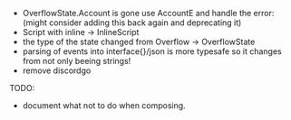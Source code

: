  - OverflowState.Account is gone use AccountE and handle the error: (might consider adding this back again and deprecating it)
 - Script with inline -> InlineScript
 - the type of the state changed from Overflow -> OverflowState
 - parsing of events into interface{}/json is more typesafe so it changes from not only beeing strings!
 - remove discordgo


 TODO:
  - document what not to do when composing.

